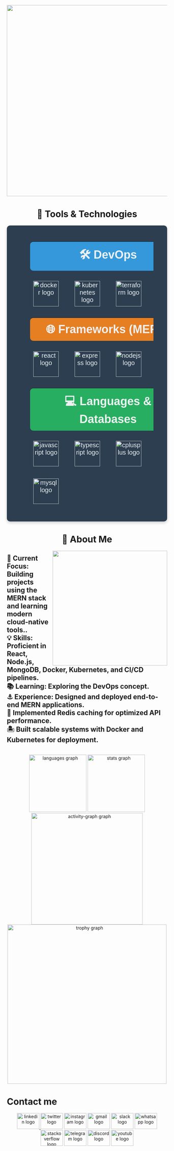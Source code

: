 <br clear="both">

<div align="center">
  <img height="600" src="https://user-images.githubusercontent.com/74038190/225813708-98b745f2-7d22-48cf-9150-083f1b00d6c9.gif"  />
</div>

### 

<h1 align="center">🔧 Tools & Technologies</h1>
<div style="text-align:center; background-color:#2C3E50; padding:20px; border-radius:10px; box-shadow:0 4px 10px rgba(0,0,0,0.2);">
  <table style="width:90%; margin:auto; color:#ECF0F1; font-family:Arial,sans-serif; font-size:20px; border-collapse: separate; border-spacing: 30px;">
      <tr>
      <th colspan="4" style="font-size:36px; padding:15px; background-color:#3498DB; border-radius:10px;">🛠 DevOps</th>
    </tr>
    <tr>
      <td style="text-align:center;"><img src="https://cdn.simpleicons.org/docker/2496ED" alt="docker logo" style="height:80px;"></td>
      <td style="text-align:center;"><img src="https://cdn.jsdelivr.net/gh/devicons/devicon/icons/kubernetes/kubernetes-plain.svg" alt="kubernetes logo" style="height:80px;"></td>
      <td style="text-align:center;"><img src="https://cdn.simpleicons.org/terraform/7B42BC" alt="terraform logo" style="height:80px;"></td>
      <td style="text-align:center;">&nbsp;</td>
    </tr>

  <tr>
      <th colspan="4" style="font-size:36px; padding:15px; background-color:#E67E22; border-radius:10px;">🌐 Frameworks (MERN)</th>
    </tr>
    <tr>
      <td style="text-align:center;"><img src="https://cdn.jsdelivr.net/gh/devicons/devicon/icons/react/react-original.svg" alt="react logo" style="height:80px;"></td>
      <td style="text-align:center;"><img src="https://skillicons.dev/icons?i=express" alt="express logo" style="height:80px;"></td>
      <td style="text-align:center;"><img src="https://cdn.jsdelivr.net/gh/devicons/devicon/icons/nodejs/nodejs-original.svg" alt="nodejs logo" style="height:80px;"></td>
      <td style="text-align:center;"><img src="https://cdn.jsdelivr.net/gh/devicons/devicon/icons/mongodb/mongodb-original.svg" alt="mongodb logo" style="height:80px;"></td>
    </tr>
       <tr>
      <th colspan="4" style="font-size:36px; padding:15px; background-color:#27AE60; border-radius:10px;">💻 Languages & Databases</th>
    </tr>
    <tr>
      <td style="text-align:center;"><img src="https://cdn.jsdelivr.net/gh/devicons/devicon/icons/javascript/javascript-plain.svg" alt="javascript logo" style="height:80px;"></td>
      <td style="text-align:center;"><img src="https://cdn.jsdelivr.net/gh/devicons/devicon/icons/typescript/typescript-original.svg" alt="typescript logo" style="height:80px;"></td>
      <td style="text-align:center;"><img src="https://cdn.jsdelivr.net/gh/devicons/devicon/icons/cplusplus/cplusplus-original.svg" alt="cplusplus logo" style="height:80px;"></td>
      <td style="text-align:center;"><img src="https://cdn.jsdelivr.net/gh/devicons/devicon/icons/c/c-original.svg" alt="c logo" style="height:80px;"></td>
    </tr>
    <tr>
      <td style="text-align:center;"><img src="https://cdn.jsdelivr.net/gh/devicons/devicon/icons/mysql/mysql-original.svg" alt="mysql logo" style="height:80px;"></td>
      <td>&nbsp;</td>
      <td>&nbsp;</td>
      <td>&nbsp;</td>
    </tr>
     </table>
</div>

<h1 align="center">🌟 About Me</h1>

<img align="right" height="360" src="https://i.gifer.com/9cIT.gif"  />

<h2 align="left">🚀 Current Focus: Building projects using the MERN stack and learning modern cloud-native tools..<br>💡 Skills: Proficient in React, Node.js, MongoDB, Docker, Kubernetes, and CI/CD pipelines.<br>📚 Learning: Exploring the DevOps concept.<br>⚓  Experience: Designed and deployed end-to-end MERN applications.<br>🚧 Implemented Redis caching for optimized API performance.<br>🏝 Built scalable systems with Docker and Kubernetes for deployment.</h2>

<br clear="both">

<div align="center">
  <img src="https://github-readme-stats.vercel.app/api/top-langs?username=03shayaba&locale=en&layout=compact&card_width=320&langs_count=10&theme=radical&hide_border=false" height="180" alt="languages graph" />
  <img src="https://github-readme-stats.vercel.app/api?username=03shayaba&hide_title=false&hide_rank=false&show_icons=false&include_all_commits=true&count_private=true&disable_animations=false&theme=radical&locale=en&hide_border=false&order=1" height="180" alt="stats graph"  />
  <img src="https://github-readme-activity-graph.vercel.app/graph?username=03shayaba&radius=16&theme=redical&area=true&hide_border=false" height="350" alt="activity-graph graph" />
  <img src="https://github-profile-trophy.vercel.app?username=03shayaba&theme=darkhub&column=6&margin-w=8&margin-h=8&no-bg=false&no-frame=true" height="500" alt="trophy graph" />
</div>

<h1 align="left">Contact me</h1>
<div align="center">
  <a href="www.linkedin.com/in/pps940" target="_blank">
    <img src="https://raw.githubusercontent.com/maurodesouza/profile-readme-generator/master/src/assets/icons/social/linkedin/default.svg" width="70" height="50" alt="linkedin logo"  />
  </a>
  <img src="https://raw.githubusercontent.com/maurodesouza/profile-readme-generator/master/src/assets/icons/social/twitter/default.svg" width="70" height="50" alt="twitter logo"  />
  <img src="https://raw.githubusercontent.com/maurodesouza/profile-readme-generator/master/src/assets/icons/social/instagram/default.svg" width="70" height="50" alt="instagram logo"  />
  <img src="https://raw.githubusercontent.com/maurodesouza/profile-readme-generator/master/src/assets/icons/social/gmail/default.svg" width="70" height="50" alt="gmail logo"  />
  <img src="https://raw.githubusercontent.com/maurodesouza/profile-readme-generator/master/src/assets/icons/social/slack/default.svg" width="70" height="50" alt="slack logo"  />
  <img src="https://raw.githubusercontent.com/maurodesouza/profile-readme-generator/master/src/assets/icons/social/whatsapp/default.svg" width="70" height="50" alt="whatsapp logo"  />
  <img src="https://raw.githubusercontent.com/maurodesouza/profile-readme-generator/master/src/assets/icons/social/stackoverflow/default.svg" width="70" height="50" alt="stackoverflow logo"  />
  <img src="https://raw.githubusercontent.com/maurodesouza/profile-readme-generator/master/src/assets/icons/social/telegram/default.svg" width="70" height="50" alt="telegram logo"  />
  <img src="https://raw.githubusercontent.com/maurodesouza/profile-readme-generator/master/src/assets/icons/social/discord/default.svg" width="70" height="50" alt="discord logo"  />
  <img src="https://raw.githubusercontent.com/maurodesouza/profile-readme-generator/master/src/assets/icons/social/youtube/default.svg" width="70" height="50" alt="youtube logo"  />
</div>
